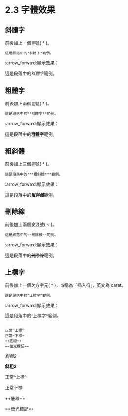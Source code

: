 # 2.3 字體效果

## 斜體字
前後加上一個星號( * )。
```
這是段落中的*斜體字*範例。
```

:arrow\_forward:顯示效果：

這是段落中的*斜體字*範例。

## 粗體字
前後加上兩個星號( * )。
```
這是段落中的**粗體字**範例。
```

:arrow\_forward:顯示效果：

這是段落中的**粗體字**範例。

## 粗斜體
前後加上三個星號( * )。
```
這是段落中的***粗斜體***範例。
```

:arrow\_forward:顯示效果：

這是段落中的***粗斜體***範例。

## 刪除線
前後加上兩個波浪號( ~ )。
```
這是段落中的~~刪除線~~範例。
```

:arrow\_forward:顯示效果：

這是段落中的~~刪除線~~範例。

## 上標字
前後加上一個次方字元( ^ )，或稱為「插入符」，英文為 caret。
```
這是段落中的^上標字^範例。
```

:arrow\_forward:顯示效果：

這是段落中的^上標字^範例。

```

正常^上標^
正常~下標~
++底線++
==螢光標記==
```


_斜體2_

**斜粗2**

正常^上標^

正常~~下標~~

\++底線++

\==螢光標記==
